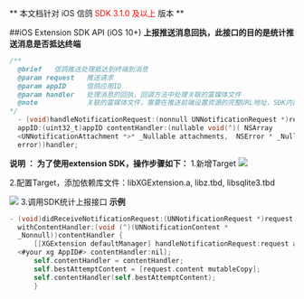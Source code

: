 ** 本文档针对 iOS 信鸽 <font color="#FF0000"> SDK 3.1.0 及以上 </font>  版本 **

##iOS Extension SDK API (iOS 10+)
**上报推送消息回执，此接口的目的是统计推送消息是否抵达终端**
```objective-c
/**
  @brief   信鸽推送处理抵达到终端到消息            
  @param request   推送请求
  @param appID     信鸽应用ID
  @param handler   处理消息的回执，回调方法中处理关联的富媒体文件               
  @note            关联的富媒体文件，需要在推送前端设置资源的完整URL地址，SDK内部会自动下载        
*/
  - (void)handleNotificationRequest:(nonnull UNNotificationRequest *)request
  appID:(uint32_t)appID contentHandler:(nullable void(^)( NSArray
  <UNNotificationAttachment *>* _Nullable attachments,  NSError * _Nullable
  error))handler;
```
**说明 ：
为了使用extension SDK，操作步骤如下：**
1.新增Target
![](/assets/iOSExtension/extension.jpg)

2.配置Target，添加依赖库文件：libXGExtension.a, libz.tbd, libsqlite3.tbd

![](/assets/iOSExtension/extensionConfig.jpg)
3.调用SDK统计上报接口
**示例**

```Objective-C
- (void)didReceiveNotificationRequest:(UNNotificationRequest *)request
  withContentHandler:(void (^)(UNNotificationContent *
  _Nonnull))contentHandler {
      [[XGExtension defaultManager] handleNotificationRequest:request appID:
  <#your xg AppID#> contentHandler:nil];
      self.contentHandler = contentHandler;
      self.bestAttemptContent = [request.content mutableCopy];
      self.contentHandler(self.bestAttemptContent);
      }
```







